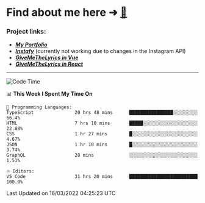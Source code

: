 # Find about me here ➜ [🧑](https://pauabella.dev)

### Project links:
- ***[My Portfolio](https://pauabella.dev)***
- ***[Instafy](https://instafy.me)*** (currently not working due to changes in the Instagram API)
- ***[GiveMeTheLyrics in Vue](https://lyrics.pauabella.dev)***
- ***[GiveMeTheLyrics in React](https://pauabella.dev/GiveMeTheLyrics)***

---
<!--START_SECTION:waka-->
![Code Time](http://img.shields.io/badge/Code%20Time-839%20hrs%209%20mins-blue)

📊 **This Week I Spent My Time On** 

```text
💬 Programming Languages: 
TypeScript               20 hrs 48 mins      ████████████████░░░░░░░░░   66.4% 
HTML                     7 hrs 10 mins       █████░░░░░░░░░░░░░░░░░░░░   22.88% 
CSS                      1 hr 27 mins        █░░░░░░░░░░░░░░░░░░░░░░░░   4.67% 
JSON                     1 hr 10 mins        █░░░░░░░░░░░░░░░░░░░░░░░░   3.74% 
GraphQL                  28 mins             ░░░░░░░░░░░░░░░░░░░░░░░░░   1.51%

🔥 Editors: 
VS Code                  31 hrs 20 mins      █████████████████████████   100.0%

```


 Last Updated on 16/03/2022 04:25:23 UTC
<!--END_SECTION:waka-->
